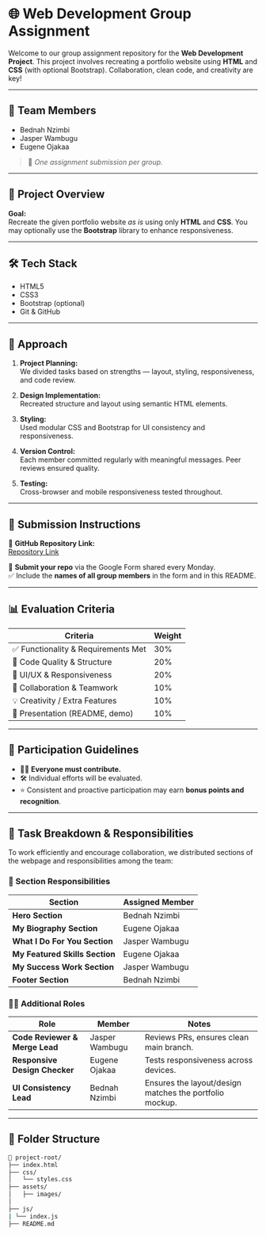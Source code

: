 # 🌐 Web Development Group Assignment

Welcome to our group assignment repository for the **Web Development Project**. This project involves recreating a portfolio website using **HTML** and **CSS** (with optional Bootstrap). Collaboration, clean code, and creativity are key!

---

## 👥 Team Members

- Bednah Nzimbi  
- Jasper Wambugu  
- Eugene Ojakaa  

> 📌 *One assignment submission per group.*

---

## 🚀 Project Overview

**Goal:**  
Recreate the given portfolio website *as is* using only **HTML** and **CSS**. You may optionally use the **Bootstrap** library to enhance responsiveness.

---

## 🛠️ Tech Stack

- HTML5  
- CSS3  
- Bootstrap (optional)  
- Git & GitHub

---

## 🧠 Approach

1. **Project Planning:**  
   We divided tasks based on strengths — layout, styling, responsiveness, and code review.

2. **Design Implementation:**  
   Recreated structure and layout using semantic HTML elements.

3. **Styling:**  
   Used modular CSS and Bootstrap for UI consistency and responsiveness.

4. **Version Control:**  
   Each member committed regularly with meaningful messages. Peer reviews ensured quality.

5. **Testing:**  
   Cross-browser and mobile responsiveness tested throughout.

---

## 📝 Submission Instructions

🔗 **GitHub Repository Link:**  
[Repository Link](https://github.com/JAS-D98/plp-Web-Development-Group-Assignment)

📄 **Submit your repo** via the Google Form shared every Monday.  
✅ Include the **names of all group members** in the form and in this README.

---

## 📊 Evaluation Criteria

| Criteria                        | Weight  |
|--------------------------------|---------|
| ✅ Functionality & Requirements Met | 30%     |
| 🧹 Code Quality & Structure        | 20%     |
| 🎨 UI/UX & Responsiveness         | 20%     |
| 🤝 Collaboration & Teamwork       | 10%     |
| 💡 Creativity / Extra Features    | 10%     |
| 📄 Presentation (README, demo)    | 10%     |

---

## 📣 Participation Guidelines

- 👨‍💻 **Everyone must contribute.**  
- 🛠️ Individual efforts will be evaluated.  
- ⭐ Consistent and proactive participation may earn **bonus points and recognition**.

---

## 🔧 Task Breakdown & Responsibilities

To work efficiently and encourage collaboration, we distributed sections of the webpage and responsibilities among the team:

### 💼 Section Responsibilities

| Section                      | Assigned Member     
|-----------------------------|---------------------|
| **Hero Section**            | Bednah Nzimbi       | 
| **My Biography Section**    | Eugene Ojakaa        | 
| **What I Do For You Section** | Jasper Wambugu     |  
| **My Featured Skills Section** | Eugene Ojakaa     |
| **My Success Work Section** | Jasper Wambugu       | 
| **Footer Section**          | Bednah Nzimbi      | 

### 👨‍💻 Additional Roles

| Role                        | Member              | Notes |
|-----------------------------|---------------------|-------|
| **Code Reviewer & Merge Lead** | Jasper Wambugu   | Reviews PRs, ensures clean main branch. |
| **Responsive Design Checker**  | Eugene Ojakaa     | Tests responsiveness across devices. |
| **UI Consistency Lead**        | Bednah Nzimbi     | Ensures the layout/design matches the portfolio mockup.|

---

## 📂 Folder Structure

```bash
📁 project-root/
├── index.html
├── css/
│   └── styles.css
├── assets/
│   ├── images/
│ 
├── js/  
| └── index.js     
├── README.md
